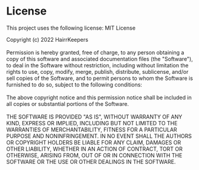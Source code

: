 # License

This project uses the following license: MIT License

<div align="left">
Copyright (c) 2022 HairrKeepers
<br>
</br>
Permission is hereby granted, free of charge, to any person obtaining a copy of this software and associated documentation files (the "Software"), to deal in the Software without restriction, including without limitation the rights to use, copy, modify, merge, publish, distribute, sublicense, and/or sell copies of the Software, and to permit persons to whom the Software is furnished to do so, subject to the following conditions:
<br>
</br>
The above copyright notice and this permission notice shall be included in all copies or substantial portions of the Software.
<br>
</br>
THE SOFTWARE IS PROVIDED "AS IS", WITHOUT WARRANTY OF ANY KIND, EXPRESS OR IMPLIED, INCLUDING BUT NOT LIMITED TO THE WARRANTIES OF MERCHANTABILITY, FITNESS FOR A PARTICULAR PURPOSE AND NONINFRINGEMENT. IN NO EVENT SHALL THE AUTHORS OR COPYRIGHT HOLDERS BE LIABLE FOR ANY CLAIM, DAMAGES OR OTHER LIABILITY, WHETHER IN AN ACTION OF CONTRACT, TORT OR OTHERWISE, ARISING FROM, OUT OF OR IN CONNECTION WITH THE SOFTWARE OR THE USE OR OTHER DEALINGS IN THE SOFTWARE.
</div>
